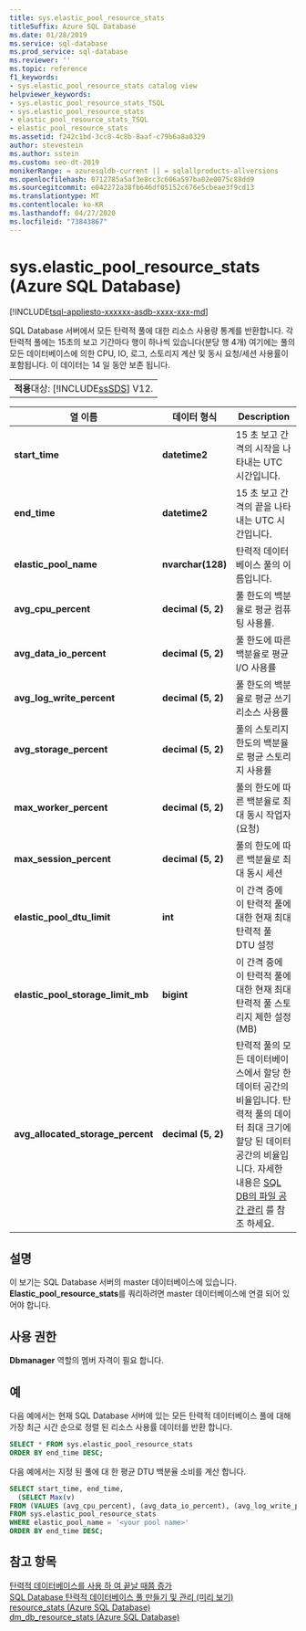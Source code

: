 ```yaml
---
title: sys.elastic_pool_resource_stats
titleSuffix: Azure SQL Database
ms.date: 01/28/2019
ms.service: sql-database
ms.prod_service: sql-database
ms.reviewer: ''
ms.topic: reference
f1_keywords:
- sys.elastic_pool_resource_stats catalog view
helpviewer_keywords:
- sys.elastic_pool_resource_stats_TSQL
- sys.elastic_pool_resource_stats
- elastic_pool_resource_stats_TSQL
- elastic_pool_resource_stats
ms.assetid: f242c1bd-3cc8-4c8b-8aaf-c79b6a8a0329
author: stevestein
ms.author: sstein
ms.custom: seo-dt-2019
monikerRange: = azuresqldb-current || = sqlallproducts-allversions
ms.openlocfilehash: 0712785a5af3e8cc3c606a597ba02e0075c88dd9
ms.sourcegitcommit: e042272a38fb646df05152c676e5cbeae3f9cd13
ms.translationtype: MT
ms.contentlocale: ko-KR
ms.lasthandoff: 04/27/2020
ms.locfileid: "73843867"
---
```

# <a name="syselastic_pool_resource_stats-azure-sql-database"></a>sys.elastic_pool_resource_stats (Azure SQL Database)
[!INCLUDE[tsql-appliesto-xxxxxx-asdb-xxxx-xxx-md](../../includes/tsql-appliesto-xxxxxx-asdb-xxxx-xxx-md.md)]

  SQL Database 서버에서 모든 탄력적 풀에 대한 리소스 사용량 통계를 반환합니다. 각 탄력적 풀에는 15초의 보고 기간마다 행이 하나씩 있습니다(분당 행 4개) 여기에는 풀의 모든 데이터베이스에 의한 CPU, IO, 로그, 스토리지 계산 및 동시 요청/세션 사용률이 포함됩니다. 이 데이터는 14 일 동안 보존 됩니다. 
  
||  
|-|  
|**적용**대상: [!INCLUDE[ssSDS](../../includes/sssds-md.md)] V12.|  
  
|열 이름|데이터 형식|Description|  
|-----------------|---------------|-----------------|  
|**start_time**|**datetime2**|15 초 보고 간격의 시작을 나타내는 UTC 시간입니다.|  
|**end_time**|**datetime2**|15 초 보고 간격의 끝을 나타내는 UTC 시간입니다.|  
|**elastic_pool_name**|**nvarchar(128)**|탄력적 데이터베이스 풀의 이름입니다.|  
|**avg_cpu_percent**|**decimal (5, 2)**|풀 한도의 백분율로 평균 컴퓨팅 사용률.|  
|**avg_data_io_percent**|**decimal (5, 2)**|풀 한도에 따른 백분율로 평균 I/O 사용률|  
|**avg_log_write_percent**|**decimal (5, 2)**|풀 한도의 백분율로 평균 쓰기 리소스 사용률|  
|**avg_storage_percent**|**decimal (5, 2)**|풀의 스토리지 한도의 백분율로 평균 스토리지 사용률|  
|**max_worker_percent**|**decimal (5, 2)**|풀의 한도에 따른 백분율로 최대 동시 작업자(요청)|  
|**max_session_percent**|**decimal (5, 2)**|풀의 한도에 따른 백분율로 최대 동시 세션|  
|**elastic_pool_dtu_limit**|**int**|이 간격 중에 이 탄력적 풀에 대한 현재 최대 탄력적 풀 DTU 설정|  
|**elastic_pool_storage_limit_mb**|**bigint**|이 간격 중에 이 탄력적 풀에 대한 현재 최대 탄력적 풀 스토리지 제한 설정(MB)|
|**avg_allocated_storage_percent**|**decimal (5, 2)**|탄력적 풀의 모든 데이터베이스에서 할당 한 데이터 공간의 비율입니다.  탄력적 풀의 데이터 최대 크기에 할당 된 데이터 공간의 비율입니다.  자세한 내용은 [SQL DB의 파일 공간 관리](https://docs.microsoft.com/azure/sql-database/sql-database-file-space-management) 를 참조 하세요.|  
  
## <a name="remarks"></a>설명

 이 보기는 SQL Database 서버의 master 데이터베이스에 있습니다. **Elastic_pool_resource_stats**를 쿼리하려면 master 데이터베이스에 연결 되어 있어야 합니다.  
  
## <a name="permissions"></a>사용 권한

 **Dbmanager** 역할의 멤버 자격이 필요 합니다.  
  
## <a name="examples"></a>예

 다음 예에서는 현재 SQL Database 서버에 있는 모든 탄력적 데이터베이스 풀에 대해 가장 최근 시간 순으로 정렬 된 리소스 사용률 데이터를 반환 합니다.  
  
```sql
SELECT * FROM sys.elastic_pool_resource_stats
ORDER BY end_time DESC;  
```

 다음 예에서는 지정 된 풀에 대 한 평균 DTU 백분율 소비를 계산 합니다.  

```sql
SELECT start_time, end_time,
  (SELECT Max(v)
FROM (VALUES (avg_cpu_percent), (avg_data_io_percent), (avg_log_write_percent)) AS value(v)) AS [avg_DTU_percent]
FROM sys.elastic_pool_resource_stats
WHERE elastic_pool_name = '<your pool name>'
ORDER BY end_time DESC;  
```

## <a name="see-also"></a>참고 항목

 [탄력적 데이터베이스를 사용 하 여 끝날 때쯤 증가](https://azure.microsoft.com/documentation/articles/sql-database-elastic-pool/)   
 [SQL Database 탄력적 데이터베이스 풀 만들기 및 관리 (미리 보기)](https://azure.microsoft.com/documentation/articles/sql-database-elastic-pool-portal/)   
 [resource_stats &#40;Azure SQL Database&#41;](../../relational-databases/system-catalog-views/sys-resource-stats-azure-sql-database.md)   
 [dm_db_resource_stats &#40;Azure SQL Database&#41;](../../relational-databases/system-dynamic-management-views/sys-dm-db-resource-stats-azure-sql-database.md)  
  
  
